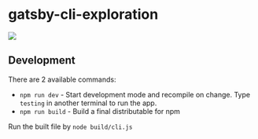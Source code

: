 # gatsby-cli-exploration

![](https://user-images.githubusercontent.com/71047/77601643-88736580-6ec8-11ea-866f-b0508ba93aaa.png)

## Development

There are 2 available commands:

- `npm run dev` - Start development mode and recompile on change. Type `testing` in another terminal to run the app.
- `npm run build` - Build a final distributable for npm

Run the built file by `node build/cli.js`
